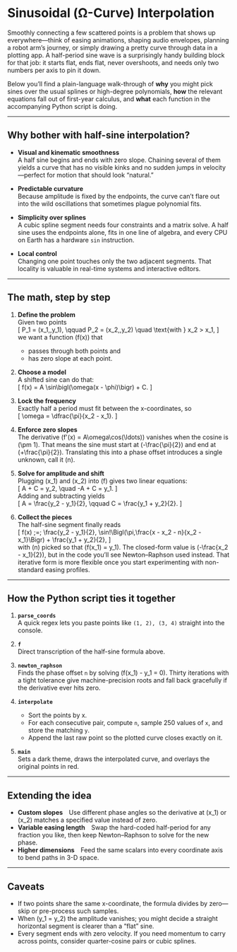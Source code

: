 # Sinusoidal (Ω-Curve) Interpolation

Smoothly connecting a few scattered points is a problem that shows up everywhere—think of easing animations, shaping audio envelopes, planning a robot arm’s journey, or simply drawing a pretty curve through data in a plotting app.  A half-period sine wave is a surprisingly handy building block for that job: it starts flat, ends flat, never overshoots, and needs only two numbers per axis to pin it down.

Below you’ll find a plain-language walk-through of **why** you might pick sines over the usual splines or high-degree polynomials, **how** the relevant equations fall out of first-year calculus, and **what** each function in the accompanying Python script is doing.

---

## Why bother with half-sine interpolation?

* **Visual and kinematic smoothness**  
  A half sine begins and ends with zero slope.  Chaining several of them yields a curve that has no visible kinks and no sudden jumps in velocity—perfect for motion that should look “natural.”

* **Predictable curvature**  
  Because amplitude is fixed by the endpoints, the curve can’t flare out into the wild oscillations that sometimes plague polynomial fits.

* **Simplicity over splines**  
  A cubic spline segment needs four constraints and a matrix solve.  A half sine uses the endpoints alone, fits in one line of algebra, and every CPU on Earth has a hardware `sin` instruction.

* **Local control**  
  Changing one point touches only the two adjacent segments.  That locality is valuable in real-time systems and interactive editors.

---

## The math, step by step

1. **Define the problem**  
   Given two points  
   \[
   P_1 = (x_1,\,y_1), \qquad P_2 = (x_2,\,y_2) \quad \text{with } x_2 > x_1,
   \]  
   we want a function \(f(x)\) that  
   * passes through both points and  
   * has zero slope at each point.

2. **Choose a model**  
   A shifted sine can do that:  
   \[
   f(x) = A \sin\bigl(\omega(x - \phi)\bigr) + C.
   \]

3. **Lock the frequency**  
   Exactly half a period must fit between the x-coordinates, so  
   \[
   \omega = \dfrac{\pi}{x_2 - x_1}.
   \]

4. **Enforce zero slopes**  
   The derivative \(f'(x) = A\omega\cos(\ldots)\) vanishes when the cosine is \(\pm 1\).  That means the sine must start at \(-\frac{\pi}{2}\) and end at \(+\frac{\pi}{2}\).  Translating this into a phase offset introduces a single unknown, call it \(n\).

5. **Solve for amplitude and shift**  
   Plugging \(x_1\) and \(x_2\) into \(f\) gives two linear equations:  
   \[
   A + C = y_2, \quad -A + C = y_1.
   \]  
   Adding and subtracting yields  
   \[
   A = \frac{y_2 - y_1}{2}, \qquad C = \frac{y_1 + y_2}{2}.
   \]

6. **Collect the pieces**  
   The half-sine segment finally reads  
   \[
   f(x) \;=\; \frac{y_2 - y_1}{2}\,
              \sin\!\Bigl(\pi\,\frac{x - x_2 - n}{x_2 - x_1}\Bigr)
            + \frac{y_1 + y_2}{2},
   \]  
   with \(n\) picked so that \(f(x_1) = y_1\).  The closed-form value is \(-\frac{x_2 - x_1}{2}\), but in the code you’ll see Newton–Raphson used instead.  That iterative form is more flexible once you start experimenting with non-standard easing profiles.

---

## How the Python script ties it together

1. **`parse_coords`**  
   A quick regex lets you paste points like `(1, 2), (3, 4)` straight into the console.

2. **`f`**  
   Direct transcription of the half-sine formula above.

3. **`newton_raphson`**  
   Finds the phase offset `n` by solving \(f(x_1) - y_1 = 0\).  Thirty iterations with a tight tolerance give machine-precision roots and fall back gracefully if the derivative ever hits zero.

4. **`interpolate`**  
   * Sort the points by x.  
   * For each consecutive pair, compute `n`, sample 250 values of `x`, and store the matching `y`.  
   * Append the last raw point so the plotted curve closes exactly on it.

5. **`main`**  
   Sets a dark theme, draws the interpolated curve, and overlays the original points in red.

---

## Extending the idea

* **Custom slopes** Use different phase angles so the derivative at \(x_1\) or \(x_2\) matches a specified value instead of zero.  
* **Variable easing length** Swap the hard-coded half-period for any fraction you like, then keep Newton–Raphson to solve for the new phase.  
* **Higher dimensions** Feed the same scalars into every coordinate axis to bend paths in 3-D space.

---

## Caveats

* If two points share the same x-coordinate, the formula divides by zero—skip or pre-process such samples.  
* When \(y_1 = y_2\) the amplitude vanishes; you might decide a straight horizontal segment is clearer than a “flat” sine.  
* Every segment ends with zero velocity.  If you need momentum to carry across points, consider quarter-cosine pairs or cubic splines.
